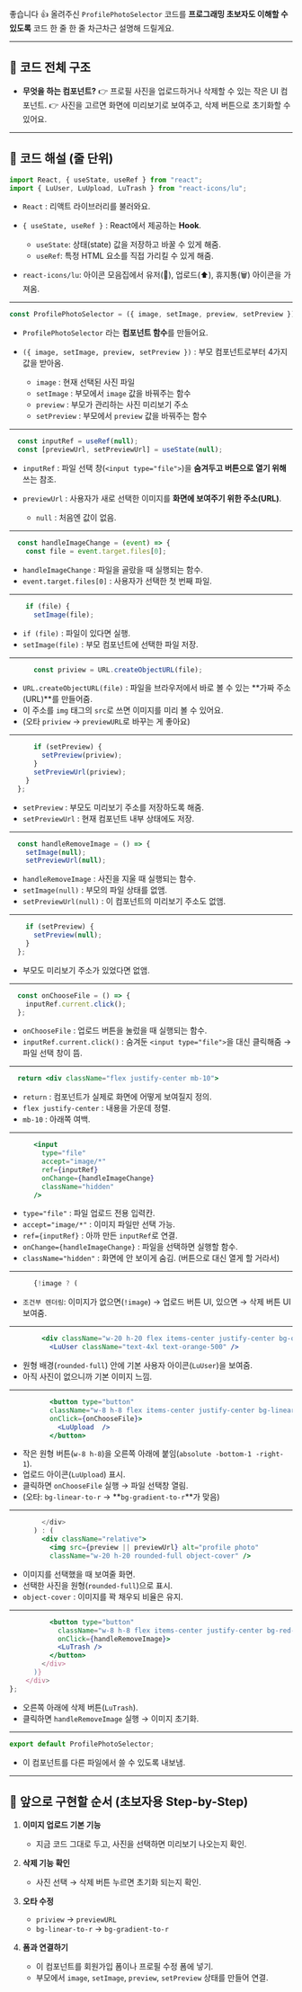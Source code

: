 좋습니다 👍
올려주신 `ProfilePhotoSelector` 코드를 **프로그래밍 초보자도 이해할 수 있도록** 코드 한 줄 한 줄 차근차근 설명해 드릴게요.

---

## 📌 코드 전체 구조

* **무엇을 하는 컴포넌트?**
  👉 프로필 사진을 업로드하거나 삭제할 수 있는 작은 UI 컴포넌트.
  👉 사진을 고르면 화면에 미리보기로 보여주고, 삭제 버튼으로 초기화할 수 있어요.

---

## 📌 코드 해설 (줄 단위)

```jsx
import React, { useState, useRef } from "react";
import { LuUser, LuUpload, LuTrash } from "react-icons/lu";
```

* `React` : 리액트 라이브러리를 불러와요.
* `{ useState, useRef }` : React에서 제공하는 **Hook**.

  * `useState`: 상태(state) 값을 저장하고 바꿀 수 있게 해줌.
  * `useRef`: 특정 HTML 요소를 직접 가리킬 수 있게 해줌.
* `react-icons/lu`: 아이콘 모음집에서 유저(👤), 업로드(⬆️), 휴지통(🗑) 아이콘을 가져옴.

---

```jsx
const ProfilePhotoSelector = ({ image, setImage, preview, setPreview }) => {
```

* `ProfilePhotoSelector` 라는 **컴포넌트 함수**를 만들어요.
* `({ image, setImage, preview, setPreview })` : 부모 컴포넌트로부터 4가지 값을 받아옴.

  * `image` : 현재 선택된 사진 파일
  * `setImage` : 부모에서 `image` 값을 바꿔주는 함수
  * `preview` : 부모가 관리하는 사진 미리보기 주소
  * `setPreview` : 부모에서 `preview` 값을 바꿔주는 함수

---

```jsx
  const inputRef = useRef(null);
  const [previewUrl, setPreviewUrl] = useState(null);
```

* `inputRef` : 파일 선택 창(`<input type="file">`)을 **숨겨두고 버튼으로 열기 위해** 쓰는 참조.
* `previewUrl` : 사용자가 새로 선택한 이미지를 **화면에 보여주기 위한 주소(URL)**.

  * `null` : 처음엔 값이 없음.

---

```jsx
  const handleImageChange = (event) => {
    const file = event.target.files[0];
```

* `handleImageChange` : 파일을 골랐을 때 실행되는 함수.
* `event.target.files[0]` : 사용자가 선택한 첫 번째 파일.

---

```jsx
    if (file) {
      setImage(file);
```

* `if (file)` : 파일이 있다면 실행.
* `setImage(file)` : 부모 컴포넌트에 선택한 파일 저장.

---

```jsx
      const priview = URL.createObjectURL(file);
```

* `URL.createObjectURL(file)` : 파일을 브라우저에서 바로 볼 수 있는 \*\*가짜 주소(URL)\*\*를 만들어줌.
* 이 주소를 `img` 태그의 `src`로 쓰면 이미지를 미리 볼 수 있어요.
* (오타 `priview` → `previewURL`로 바꾸는 게 좋아요)

---

```jsx
      if (setPreview) {
        setPreview(priview);
      }
      setPreviewUrl(priview);
    }
  };
```

* `setPreview` : 부모도 미리보기 주소를 저장하도록 해줌.
* `setPreviewUrl` : 현재 컴포넌트 내부 상태에도 저장.

---

```jsx
  const handleRemoveImage = () => {
    setImage(null);
    setPreviewUrl(null);
```

* `handleRemoveImage` : 사진을 지울 때 실행되는 함수.
* `setImage(null)` : 부모의 파일 상태를 없앰.
* `setPreviewUrl(null)` : 이 컴포넌트의 미리보기 주소도 없앰.

---

```jsx
    if (setPreview) {
      setPreview(null);
    }
  };
```

* 부모도 미리보기 주소가 있었다면 없앰.

---

```jsx
  const onChooseFile = () => {
    inputRef.current.click();
  };
```

* `onChooseFile` : 업로드 버튼을 눌렀을 때 실행되는 함수.
* `inputRef.current.click()` : 숨겨둔 `<input type="file">`을 대신 클릭해줌 → 파일 선택 창이 뜸.

---

```jsx
  return <div className="flex justify-center mb-10">
```

* `return` : 컴포넌트가 실제로 화면에 어떻게 보여질지 정의.
* `flex justify-center` : 내용을 가운데 정렬.
* `mb-10` : 아래쪽 여백.

---

```jsx
      <input
        type="file"
        accept="image/*"
        ref={inputRef}
        onChange={handleImageChange}
        className="hidden"
      />
```

* `type="file"` : 파일 업로드 전용 입력칸.
* `accept="image/*"` : 이미지 파일만 선택 가능.
* `ref={inputRef}` : 아까 만든 `inputRef`로 연결.
* `onChange={handleImageChange}` : 파일을 선택하면 실행할 함수.
* `className="hidden"` : 화면에 안 보이게 숨김. (버튼으로 대신 열게 할 거라서)

---

```jsx
      {!image ? (
```

* `조건부 렌더링`: 이미지가 없으면(`!image`) → 업로드 버튼 UI, 있으면 → 삭제 버튼 UI 보여줌.

---

```jsx
        <div className="w-20 h-20 flex items-center justify-center bg-orange-50 rounded-full relative cursor-pointer">
          <LuUser className="text-4xl text-orange-500" />
```

* 원형 배경(`rounded-full`) 안에 기본 사용자 아이콘(`LuUser`)을 보여줌.
* 아직 사진이 없으니까 기본 이미지 느낌.

---

```jsx
          <button type="button" 
          className="w-8 h-8 flex items-center justify-center bg-linear-to-r from-orange-500/85 to-orange-600 text-white rounded-full absolute -bottom-1 -right-1 cursor-pointer" 
          onClick={onChooseFile}>
            <LuUpload  />
          </button>
```

* 작은 원형 버튼(`w-8 h-8`)을 오른쪽 아래에 붙임(`absolute -bottom-1 -right-1`).
* 업로드 아이콘(`LuUpload`) 표시.
* 클릭하면 `onChooseFile` 실행 → 파일 선택창 열림.
* (오타: `bg-linear-to-r` → \*\*`bg-gradient-to-r`\*\*가 맞음)

---

```jsx
        </div>
      ) : (
        <div className="relative">
          <img src={preview || previewUrl} alt="profile photo" 
          className="w-20 h-20 rounded-full object-cover" />
```

* 이미지를 선택했을 때 보여줄 화면.
* 선택한 사진을 원형(`rounded-full`)으로 표시.
* `object-cover` : 이미지를 꽉 채우되 비율은 유지.

---

```jsx
          <button type="button" 
            className="w-8 h-8 flex items-center justify-center bg-red-500 text-white rounded-full absolute -bottom-1 -right-1 cursor-pointer" 
            onClick={handleRemoveImage}>
            <LuTrash />
          </button>
        </div>
      )}
    </div>
};
```

* 오른쪽 아래에 삭제 버튼(`LuTrash`).
* 클릭하면 `handleRemoveImage` 실행 → 이미지 초기화.

---

```jsx
export default ProfilePhotoSelector;
```

* 이 컴포넌트를 다른 파일에서 쓸 수 있도록 내보냄.

---

## 📌 앞으로 구현할 순서 (초보자용 Step-by-Step)

1. **이미지 업로드 기본 기능**

   * 지금 코드 그대로 두고, 사진을 선택하면 미리보기 나오는지 확인.

2. **삭제 기능 확인**

   * 사진 선택 → 삭제 버튼 누르면 초기화 되는지 확인.

3. **오타 수정**

   * `priview` → `previewURL`
   * `bg-linear-to-r` → `bg-gradient-to-r`

4. **폼과 연결하기**

   * 이 컴포넌트를 회원가입 폼이나 프로필 수정 폼에 넣기.
   * 부모에서 `image`, `setImage`, `preview`, `setPreview` 상태를 만들어 연결.

